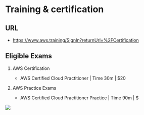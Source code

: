 # Training & certification

## URL
* https://www.aws.training/SignIn?returnUrl=%2FCertification

## Eligible Exams
1) AWS Certification
    * AWS Certified Cloud Practitioner | Time 30m | $20
    
2) AWS Practice Exams
    * AWS Certified Cloud Practitioner Practice | Time 90m | $

[<img src="https://i.imgur.com/leqzowR.png">](https://i.imgur.com/leqzowR.png)
